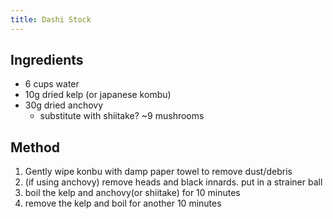 ```yaml
---
title: Dashi Stock
---
```


## Ingredients

-   6 cups water
-   10g dried kelp (or japanese kombu)
-   30g dried anchovy
    -   substitute with shiitake? \~9 mushrooms

## Method

1.  Gently wipe konbu with damp paper towel to remove dust/debris
2.  (if using anchovy) remove heads and black innards. put in a strainer ball
3.  boil the kelp and anchovy(or shiitake) for 10 minutes
4.  remove the kelp and boil for another 10 minutes
